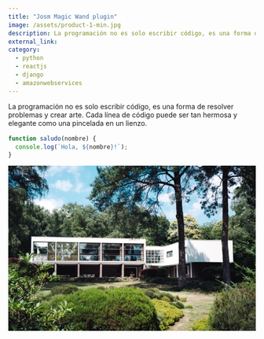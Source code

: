 ```yaml
---
title: "Josm Magic Wand plugin"
image: /assets/product-1-min.jpg
description: La programación no es solo escribir código, es una forma de resolver problemas y crear arte
external_link: 
category: 
  - python
  - reactjs
  - django
  - amazonwebservices
---
```


La programación no es solo escribir código, es una forma de resolver problemas y crear arte. Cada línea de código puede ser tan hermosa y elegante como una pincelada en un lienzo.

```javascript
function saludo(nombre) {
  console.log(`Hola, ${nombre}!`);
}
```

![image](/public/assets/product-1-min.jpg)